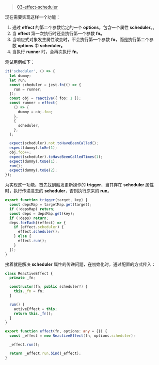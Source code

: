 > [03-effect-scheduler](https://github.com/Atlanstis/mini-vue/tree/03-effect-scheduler)

现在需要实现这样一个功能：

1.  通过 **effect** 的第二个参数给定的一个 **options**，包含一个属性 **scheduler**。。
2.  当 **effect** 第一次执行时还会执行第一个参数 **fn。**
3.  当响应式对象发生属性改变时，不会执行第一个参数 **fn**，而是执行第二个参数 **options** 中 **scheduler。**
4.  当执行 **runner** 时，会再次执行 **fn**。

测试用例如下：

```typescript
it('scheduler', () => {
  let dummy;
  let run;
  const scheduler = jest.fn(() => {
    run = runner;
  });
  const obj = reactive({ foo: 1 });
  const runner = effect(
    () => {
      dummy = obj.foo;
    },
    {
      scheduler,
    },
  );

  expect(scheduler).not.toHaveBeenCalled();
  expect(dummy).toBe(1);
  obj.foo++;
  expect(scheduler).toHaveBeenCalledTimes(1);
  expect(dummy).toBe(1);
  run();
  expect(dummy).toBe(2);
});
```

为实现这一功能，首先找到触发更新操作的 **trigger**，当其存在 **scheduler** 属性时，执行传递进去的 **scheduler**，否则执行原来的 **run**。

```typescript
export function trigger(target, key) {
  const depsMap = targetMap.get(target);
  if (!depsMap) return;
  const deps = depsMap.get(key);
  if (!deps) return;
  deps.forEach((effect) => {
    if (effect.scheduler) {
      effect.scheduler();
    } else {
      effect.run();
    }
  });
}
```

接着就是解决 **scheduler** 属性的传递问题，在初始化时，通过配置的方式传入：

```typescript
class ReactiveEffect {
  private _fn;

  constructor(fn, public scheduler?) {
    this._fn = fn;
  }

  run() {
    activeEffect = this;
    return this._fn();
  }
}

export function effect(fn, options: any = {}) {
  const _effect = new ReactiveEffect(fn, options.scheduler);

  _effect.run();

  return _effect.run.bind(_effect);
}
```
